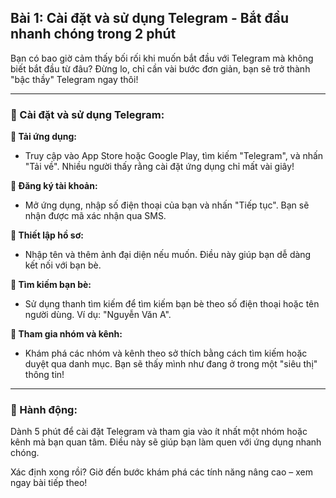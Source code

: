 ## Bài 1: Cài đặt và sử dụng Telegram - Bắt đầu nhanh chóng trong 2 phút

Bạn có bao giờ cảm thấy bối rối khi muốn bắt đầu với Telegram mà không biết bắt đầu từ đâu? Đừng lo, chỉ cần vài bước đơn giản, bạn sẽ trở thành "bậc thầy" Telegram ngay thôi!

---

### 📌 Cài đặt và sử dụng Telegram:

**🔹 Tải ứng dụng:**
- Truy cập vào App Store hoặc Google Play, tìm kiếm "Telegram", và nhấn "Tải về". Nhiều người thấy rằng cài đặt ứng dụng chỉ mất vài giây!

**🔹 Đăng ký tài khoản:**
- Mở ứng dụng, nhập số điện thoại của bạn và nhấn "Tiếp tục". Bạn sẽ nhận được mã xác nhận qua SMS.

**🔹 Thiết lập hồ sơ:**
- Nhập tên và thêm ảnh đại diện nếu muốn. Điều này giúp bạn dễ dàng kết nối với bạn bè.

**🔹 Tìm kiếm bạn bè:**
- Sử dụng thanh tìm kiếm để tìm kiếm bạn bè theo số điện thoại hoặc tên người dùng. Ví dụ: "Nguyễn Văn A".

**🔹 Tham gia nhóm và kênh:**
- Khám phá các nhóm và kênh theo sở thích bằng cách tìm kiếm hoặc duyệt qua danh mục. Bạn sẽ thấy mình như đang ở trong một "siêu thị" thông tin!

---

### 🚀 Hành động:

Dành 5 phút để cài đặt Telegram và tham gia vào ít nhất một nhóm hoặc kênh mà bạn quan tâm. Điều này sẽ giúp bạn làm quen với ứng dụng nhanh chóng.

Xác định xong rồi? Giờ đến bước khám phá các tính năng nâng cao – xem ngay bài tiếp theo!